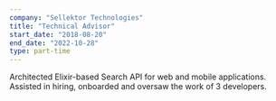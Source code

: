 ```yaml
---
company: "Sellektor Technologies"
title: "Technical Advisor"
start_date: "2018-08-20"
end_date: "2022-10-28"
type: part-time
---
```

Architected Elixir-based Search API for web and mobile applications. Assisted in hiring, onboarded and oversaw the work of 3 developers.
